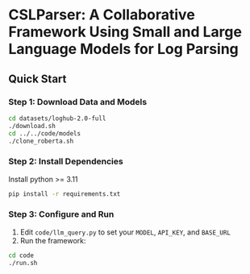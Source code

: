 # CSLParser: A Collaborative Framework Using Small and Large Language Models for Log Parsing

## Quick Start

### Step 1: Download Data and Models
```bash
cd datasets/loghub-2.0-full
./download.sh
cd ../../code/models
./clone_roberta.sh
```

### Step 2: Install Dependencies
Install python >= 3.11
```bash
pip install -r requirements.txt
```

### Step 3: Configure and Run
1. Edit `code/llm_query.py` to set your `MODEL`, `API_KEY`, and `BASE_URL`
2. Run the framework:
```bash
cd code
./run.sh
``` 